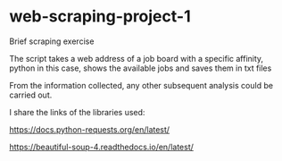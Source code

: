 # web-scraping-project-1
Brief scraping exercise

The script takes a web address of a job board with a specific affinity, python in this case, shows the available jobs and saves them in txt files

From the information collected, any other subsequent analysis could be carried out.

I share the links of the libraries used:

https://docs.python-requests.org/en/latest/

https://beautiful-soup-4.readthedocs.io/en/latest/
